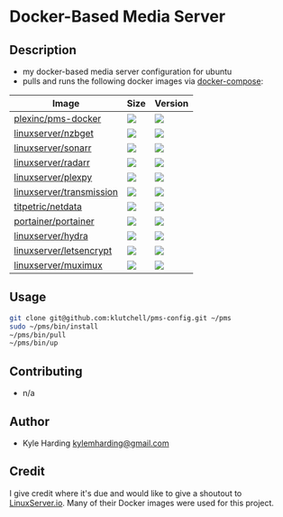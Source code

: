 # Docker-Based Media Server #

## Description ##

* my docker-based media server configuration for ubuntu
* pulls and runs the following docker images via [docker-compose](https://github.com/docker/compose):

Image | Size | Version
--- | --- | ---
[plexinc/pms-docker](https://hub.docker.com/r/plexinc/pms-docker/) | [![](https://images.microbadger.com/badges/image/plexinc/pms-docker.svg)](https://microbadger.com/images/plexinc/pms-docker "plexinc/pms-docker") | [![](https://images.microbadger.com/badges/version/plexinc/pms-docker.svg)](https://microbadger.com/images/plexinc/pms-docker "plexinc/pms-docker")
[linuxserver/nzbget](https://hub.docker.com/r/linuxserver/nzbget/) | [![](https://images.microbadger.com/badges/image/linuxserver/nzbget.svg)](https://microbadger.com/images/linuxserver/nzbget "linuxserver/nzbget") | [![](https://images.microbadger.com/badges/version/linuxserver/nzbget.svg)](https://microbadger.com/images/linuxserver/nzbget "linuxserver/nzbget")
[linuxserver/sonarr](https://hub.docker.com/r/linuxserver/sonarr/) | [![](https://images.microbadger.com/badges/image/linuxserver/sonarr.svg)](https://microbadger.com/images/linuxserver/sonarr "linuxserver/sonarr") | [![](https://images.microbadger.com/badges/version/linuxserver/sonarr.svg)](https://microbadger.com/images/linuxserver/sonarr "linuxserver/sonarr")
[linuxserver/radarr](https://hub.docker.com/r/linuxserver/radarr/) | [![](https://images.microbadger.com/badges/image/linuxserver/radarr.svg)](https://microbadger.com/images/linuxserver/radarr "linuxserver/radarr") | [![](https://images.microbadger.com/badges/version/linuxserver/radarr.svg)](https://microbadger.com/images/linuxserver/radarr "linuxserver/radarr")
[linuxserver/plexpy](https://hub.docker.com/r/linuxserver/plexpy/) | [![](https://images.microbadger.com/badges/image/linuxserver/plexpy.svg)](https://microbadger.com/images/linuxserver/plexpy "linuxserver/plexpy") | [![](https://images.microbadger.com/badges/version/linuxserver/plexpy.svg)](https://microbadger.com/images/linuxserver/plexpy "linuxserver/plexpy")
[linuxserver/transmission](https://hub.docker.com/r/linuxserver/transmission/) | [![](https://images.microbadger.com/badges/image/linuxserver/transmission.svg)](https://microbadger.com/images/linuxserver/transmission "linuxserver/transmission") | [![](https://images.microbadger.com/badges/version/linuxserver/transmission.svg)](https://microbadger.com/images/linuxserver/transmission "linuxserver/transmission")
[titpetric/netdata](https://hub.docker.com/r/titpetric/netdata/) | [![](https://images.microbadger.com/badges/image/titpetric/netdata.svg)](https://microbadger.com/images/titpetric/netdata "titpetric/netdata") | [![](https://images.microbadger.com/badges/version/titpetric/netdata.svg)](https://microbadger.com/images/titpetric/netdata "titpetric/netdata")
[portainer/portainer](https://hub.docker.com/r/portainer/portainer/) | [![](https://images.microbadger.com/badges/image/portainer/portainer.svg)](https://microbadger.com/images/portainer/portainer "portainer/portainer") | [![](https://images.microbadger.com/badges/version/portainer/portainer.svg)](https://microbadger.com/images/portainer/portainer "portainer/portainer")
[linuxserver/hydra](https://hub.docker.com/r/linuxserver/hydra/) | [![](https://images.microbadger.com/badges/image/linuxserver/hydra.svg)](https://microbadger.com/images/linuxserver/hydra "linuxserver/hydra") | [![](https://images.microbadger.com/badges/version/linuxserver/hydra.svg)](https://microbadger.com/images/linuxserver/hydra "linuxserver/hydra")
[linuxserver/letsencrypt](https://hub.docker.com/r/linuxserver/letsencrypt/) | [![](https://images.microbadger.com/badges/image/linuxserver/letsencrypt.svg)](https://microbadger.com/images/linuxserver/letsencrypt "linuxserver/letsencrypt") | [![](https://images.microbadger.com/badges/version/linuxserver/letsencrypt.svg)](https://microbadger.com/images/linuxserver/letsencrypt "linuxserver/letsencrypt")
[linuxserver/muximux](https://hub.docker.com/r/linuxserver/muximux/) | [![](https://images.microbadger.com/badges/image/linuxserver/muximux.svg)](https://microbadger.com/images/linuxserver/muximux "linuxserver/muximux") | [![](https://images.microbadger.com/badges/version/linuxserver/muximux.svg)](https://microbadger.com/images/linuxserver/muximux "linuxserver/muximux")

## Usage ##

```bash
git clone git@github.com:klutchell/pms-config.git ~/pms
sudo ~/pms/bin/install
~/pms/bin/pull
~/pms/bin/up
```

## Contributing ##

* n/a

## Author ##

* Kyle Harding <kylemharding@gmail.com>

## Credit ##

I give credit where it's due and would like to give a shoutout to [LinuxServer.io](https://www.linuxserver.io/). Many of their Docker images were used for this project.